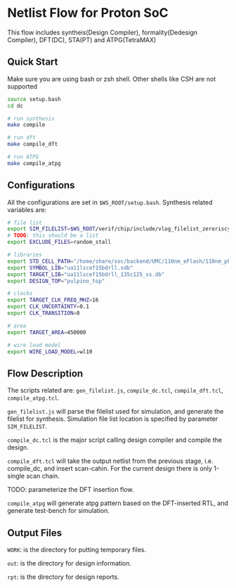 # Netlist Flow for Proton SoC

This flow includes syntheis(Design Compiler), formality(Dedesign Compiler), DFT(DC), STA(PT) and ATPG(TetraMAX)

## Quick Start

Make sure you are using bash or zsh shell. Other shells like CSH are not supported

```bash
source setup.bash
cd dc

# run synthesis
make compile

# run dft
make compile_dft

# run ATPG
make compile_atpg
```

## Configurations

All the configurations are set in `$WS_ROOT/setup.bash`. Synthesis related variables are:

```bash
# file list
export SIM_FILELIST=$WS_ROOT/verif/chip/include/vlog_filelist_zeroriscy.vc
# TODO: this should be a list
export EXCLUDE_FILES=random_stall

# libraries
export STD_CELL_PATH="/home/share/soc/backend/UMC/110nm_eFlash/110nm_pFlash/IP_Category/UMA11LSCEF15BDRLL"
export SYMBOL_LIB="ua11lscef15bdrll.sdb"
export TARGET_LIB="ua11lscef15bdrll_135c125_ss.db"
export DESIGN_TOP="pulpino_top"

# clocks
export TARGET_CLK_FREQ_MHZ=16
export CLK_UNCERTAINTY=0.1
export CLK_TRANSITION=0

# area
export TARGET_AREA=450000

# wire load model
export WIRE_LOAD_MODEL=wl10
```

## Flow Description

The scripts related are: `gen_filelist.js`, `compile_dc.tcl`, `compile_dft.tcl`, `compile_atpg.tcl`.

`gen_filelist.js` will parse the filelist used for simulation, and generate the filelist for synthesis. Simulation file list location is specified by parameter `SIM_FILELIST`.

`compile_dc.tcl` is the major script calling design compiler and compile the design.

`compile_dft.tcl` will take the output netlist from the previous stage, i.e. compile_dc, and insert scan-cahin. For the current design there is only 1-single scan chain.

TODO: parameterize the DFT insertion flow.

`compile_atpg` will generate atpg pattern based on the DFT-inserted RTL, and generate test-bench for simulation.

## Output Files

`WORK`: is the directory for putting temporary files.

`out`: is the directory for design information.

`rpt`: is the directory for design reports.
